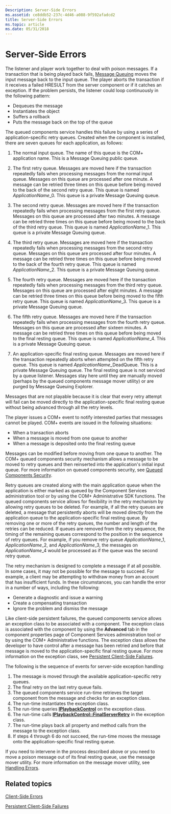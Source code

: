 ```yaml
---
Description: Server-Side Errors
ms.assetid: ce8ddb52-237c-4d46-a088-9f592afadcd2
title: Server-Side Errors
ms.topic: article
ms.date: 05/31/2018
---
```


# Server-Side Errors

The listener and player work together to deal with poison messages. If a transaction that is being played back fails, [Message Queuing](/previous-versions/windows/desktop/legacy/ms711472(v=vs.85)) moves the input message back to the input queue. The player aborts the transaction if it receives a failed HRESULT from the server component or if it catches an exception. If the problem persists, the listener could loop continuously in the following pattern:

-   Dequeues the message
-   Instantiates the object
-   Suffers a rollback
-   Puts the message back on the top of the queue

The queued components service handles this failure by using a series of application-specific retry queues. Created when the component is installed, there are seven queues for each application, as follows:

1.  The normal input queue. The name of this queue is the COM+ application name. This is a Message Queuing public queue.

2.  The first retry queue. Messages are moved here if the transaction repeatedly fails when processing messages from the normal input queue. Messages on this queue are processed after one minute. A message can be retried three times on this queue before being moved to the back of the second retry queue. This queue is named *ApplicationName*\_0. This queue is a private Message Queuing queue.

3.  The second retry queue. Messages are moved here if the transaction repeatedly fails when processing messages from the first retry queue. Messages on this queue are processed after two minutes. A message can be retried three times on this queue before being moved to the back of the third retry queue. This queue is named *ApplicationName*\_1. This queue is a private Message Queuing queue.

4.  The third retry queue. Messages are moved here if the transaction repeatedly fails when processing messages from the second retry queue. Messages on this queue are processed after four minutes. A message can be retried three times on this queue before being moved to the back of the fourth retry queue. This queue is named *ApplicationName*\_2. This queue is a private Message Queuing queue.

5.  The fourth retry queue. Messages are moved here if the transaction repeatedly fails when processing messages from the third retry queue. Messages on this queue are processed after eight minutes. A message can be retried three times on this queue before being moved to the fifth retry queue. This queue is named *ApplicationName*\_3. This queue is a private Message Queuing queue.

6.  The fifth retry queue. Messages are moved here if the transaction repeatedly fails when processing messages from the fourth retry queue. Messages on this queue are processed after sixteen minutes. A message can be retried three times on this queue before being moved to the final resting queue. This queue is named *ApplicationName*\_4. This is a private Message Queuing queue.

7.  An application-specific final resting queue. Messages are moved here if the transaction repeatedly aborts when attempted on the fifth retry queue. This queue is named *ApplicationName*\_DeadQueue. This is a private Message Queuing queue. The final resting queue is not serviced by a queue listener. Messages stay here until they are manually moved (perhaps by the queued components message mover utility) or are purged by Message Queuing Explorer.

Messages that are not playable because it is clear that every retry attempt will fail can be moved directly to the application-specific final resting queue without being advanced through all the retry levels.

The player issues a COM+ event to notify interested parties that messages cannot be played. COM+ events are issued in the following situations:

-   When a transaction aborts
-   When a message is moved from one queue to another
-   When a message is deposited onto the final resting queue

Messages can be modified before moving from one queue to another. The COM+ queued components security mechanism allows a message to be moved to retry queues and then reinserted into the application's initial input queue. For more information on queued components security, see [Queued Components Security](queued-components-security.md).

Retry queues are created along with the main application queue when the application is either marked as queued by the Component Services administration tool or by using the COM+ Administrative SDK functions. The queued components service allows for flexibility in the retry mechanism by allowing retry queues to be deleted. For example, if all the retry queues are deleted, a message that persistently aborts will be moved directly from the application queue to the application-specific final resting queue. By removing one or more of the retry queues, the number and length of the retries can be reduced. If queues are removed from the retry sequence, the timing of the remaining queues correspond to the position in the sequence of retry queues. For example, if you remove retry queue *ApplicationName*\_1, *ApplicationName*\_2, and *ApplicationName*\_3, the messages on *ApplicationName*\_4 would be processed as if the queue was the second retry queue.

The retry mechanism is designed to complete a message if at all possible. In some cases, it may not be possible for the message to succeed. For example, a client may be attempting to withdraw money from an account that has insufficient funds. In these circumstances, you can handle the error in a number of ways, including the following:

-   Generate a diagnostic and issue a warning
-   Create a compensating transaction
-   Ignore the problem and dismiss the message

Like client-side persistent failures, the queued components service allows an exception class to be associated with a component. The exception class is associated with the component by using the **Advanced** tab in the component properties page of Component Services administration tool or by using the COM+ Administrative functions. The exception class allows the developer to have control after a message has been retried and before that message is moved to the application-specific final resting queue. For more information on the exception class, see [Persistent Client-Side Failures](persistent-client-side-failures.md).

The following is the sequence of events for server-side exception handling:

1.  The message is moved through the available application-specific retry queues.
2.  The final retry on the last retry queue fails.
3.  The queued components service run-time retrieves the target component from the message and checks for an exception class.
4.  The run-time instantiates the exception class.
5.  The run-time queries [**IPlaybackControl**](/windows/desktop/api/ComSvcs/nn-comsvcs-iplaybackcontrol) on the exception class.
6.  The run-time calls [**IPlaybackControl::FinalServerRetry**](/windows/desktop/api/ComSvcs/nf-comsvcs-iplaybackcontrol-finalserverretry) in the exception class.
7.  The run-time plays back all property and method calls from the message to the exception class.
8.  If steps 4 through 6 do not succeed, the run-time moves the message onto the application-specific final resting queue.

If you need to intervene in the process described above or you need to move a poison message out of its final resting queue, use the message mover utility. For more information on the message mover utility, see [Handling Errors](handling-errors-in-queued-components.md).

## Related topics

<dl> <dt>

[Client-Side Errors](client-side-errors.md)
</dt> <dt>

[Persistent Client-Side Failures](persistent-client-side-failures.md)
</dt> </dl>

 

 



